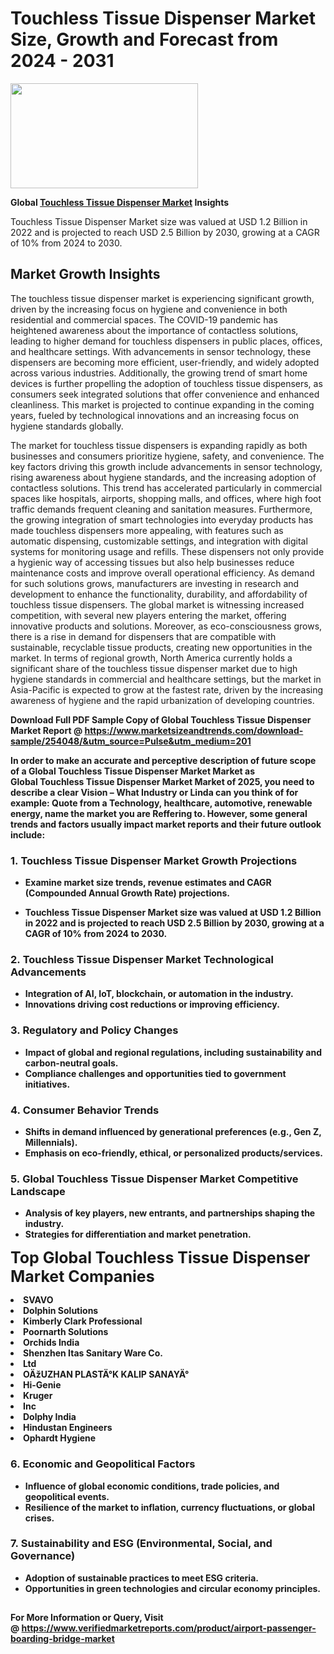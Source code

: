 <H1>Touchless Tissue Dispenser Market Size, Growth and Forecast from 2024 - 2031</H1><img class="aligncenter size-medium wp-image-584254" src="https://thirdeyenews.in/wp-content/uploads/2024/09/Global-Market-Research-300x168.jpeg" alt="" width="300" height="168" /><p><strong>Global&nbsp;<a href="https://www.marketsizeandtrends.com/download-sample/254048/&amp;utm_source=Pulse&amp;utm_medium=201">Touchless Tissue Dispenser Market</a> Insights</strong></p><p>Touchless Tissue Dispenser Market size was valued at USD 1.2 Billion in 2022 and is projected to reach USD 2.5 Billion by 2030, growing at a CAGR of 10% from 2024 to 2030.</p><p><h2>Market Growth Insights</h2> <p>The touchless tissue dispenser market is experiencing significant growth, driven by the increasing focus on hygiene and convenience in both residential and commercial spaces. The COVID-19 pandemic has heightened awareness about the importance of contactless solutions, leading to higher demand for touchless dispensers in public places, offices, and healthcare settings. With advancements in sensor technology, these dispensers are becoming more efficient, user-friendly, and widely adopted across various industries. Additionally, the growing trend of smart home devices is further propelling the adoption of touchless tissue dispensers, as consumers seek integrated solutions that offer convenience and enhanced cleanliness. This market is projected to continue expanding in the coming years, fueled by technological innovations and an increasing focus on hygiene standards globally.</p> <p><strong></strong></p> <p>The market for touchless tissue dispensers is expanding rapidly as both businesses and consumers prioritize hygiene, safety, and convenience. The key factors driving this growth include advancements in sensor technology, rising awareness about hygiene standards, and the increasing adoption of contactless solutions. This trend has accelerated particularly in commercial spaces like hospitals, airports, shopping malls, and offices, where high foot traffic demands frequent cleaning and sanitation measures. Furthermore, the growing integration of smart technologies into everyday products has made touchless dispensers more appealing, with features such as automatic dispensing, customizable settings, and integration with digital systems for monitoring usage and refills. These dispensers not only provide a hygienic way of accessing tissues but also help businesses reduce maintenance costs and improve overall operational efficiency. As demand for such solutions grows, manufacturers are investing in research and development to enhance the functionality, durability, and affordability of touchless tissue dispensers. The global market is witnessing increased competition, with several new players entering the market, offering innovative products and solutions. Moreover, as eco-consciousness grows, there is a rise in demand for dispensers that are compatible with sustainable, recyclable tissue products, creating new opportunities in the market. In terms of regional growth, North America currently holds a significant share of the touchless tissue dispenser market due to high hygiene standards in commercial and healthcare settings, but the market in Asia-Pacific is expected to grow at the fastest rate, driven by the increasing awareness of hygiene and the rapid urbanization of developing countries. <p><strong></p><p><span class=""><strong>Download Full PDF Sample Copy of Global Touchless Tissue Dispenser Market Report</strong> @ <a href="https://www.marketsizeandtrends.com/download-sample/254048/&amp;utm_source=Pulse&amp;utm_medium=201" target="_blank">https://www.marketsizeandtrends.com/download-sample/254048/&amp;utm_source=Pulse&amp;utm_medium=201</a></span></p><p>In order to make an accurate and perceptive description of future scope of a Global&nbsp;Touchless Tissue Dispenser Market Market as Global&nbsp;Touchless Tissue Dispenser Market Market of 2025, you need to describe a clear Vision &ndash; What Industry or Linda can you think of for example: Quote from a Technology, healthcare, automotive, renewable energy, name the market you are Reffering to. However, some general trends and factors usually impact market reports and their future outlook include:</p><h3>1.&nbsp;<strong>Touchless Tissue Dispenser Market Growth Projections</strong></h3><ul><li>Examine market size trends, revenue estimates and CAGR (Compounded Annual Growth Rate) projections.</li><li><p>Touchless Tissue Dispenser Market size was valued at USD 1.2 Billion in 2022 and is projected to reach USD 2.5 Billion by 2030, growing at a CAGR of 10% from 2024 to 2030.</p></li></ul><h3>2.&nbsp;<strong>Touchless Tissue Dispenser Market Technological Advancements</strong></h3><ul><li>Integration of AI, IoT, blockchain, or automation in the industry.</li><li>Innovations driving cost reductions or improving efficiency.</li></ul><h3>3.&nbsp;<strong>Regulatory and Policy Changes</strong></h3><ul><li>Impact of global and regional regulations, including sustainability and carbon-neutral goals.</li><li>Compliance challenges and opportunities tied to government initiatives.</li></ul><h3>4.&nbsp;<strong>Consumer Behavior Trends</strong></h3><ul><li>Shifts in demand influenced by generational preferences (e.g., Gen Z, Millennials).</li><li>Emphasis on eco-friendly, ethical, or personalized products/services.</li></ul><h3>5.&nbsp;<strong>Global Touchless Tissue Dispenser Market Competitive Landscape</strong></h3><ul><li>Analysis of key players, new entrants, and partnerships shaping the industry.</li><li>Strategies for differentiation and market penetration.</li></ul><p data-pm-slice="1 1 []"><span style="color: inherit; font-family: inherit; font-size: 25px;">Top Global Touchless Tissue Dispenser Market Companies</span></p><div class="" data-test-id=""><p><li>SVAVO</li><li> Dolphin Solutions</li><li> Kimberly Clark Professional</li><li> Poornarth Solutions</li><li> Orchids India</li><li> Shenzhen Itas Sanitary Ware Co.</li><li> Ltd</li><li> OÄžUZHAN PLASTÄ°K KALIP SANAYÄ°</li><li> Hi-Genie</li><li> Kruger</li><li> Inc</li><li> Dolphy India</li><li> Hindustan Engineers</li><li> Ophardt Hygiene</li></p></div><h3>6.&nbsp;<strong>Economic and Geopolitical Factors</strong></h3><ul><li>Influence of global economic conditions, trade policies, and geopolitical events.</li><li>Resilience of the market to inflation, currency fluctuations, or global crises.</li></ul><h3>7.&nbsp;<strong>Sustainability and ESG (Environmental, Social, and Governance)</strong></h3><ul><li>Adoption of sustainable practices to meet ESG criteria.</li><li>Opportunities in green technologies and circular economy principles.</li></ul><h2><strong style="font-size: 14px;">For More Information or Query, Visit @&nbsp;</strong><a style="background-color: #ffffff; font-size: 14px;" href="https://www.marketsizeandtrends.com/report/touchless-tissue-dispenser-market/" target="_blank">https://www.verifiedmarketreports.com/product/airport-passenger-boarding-bridge-market</a></h2>
